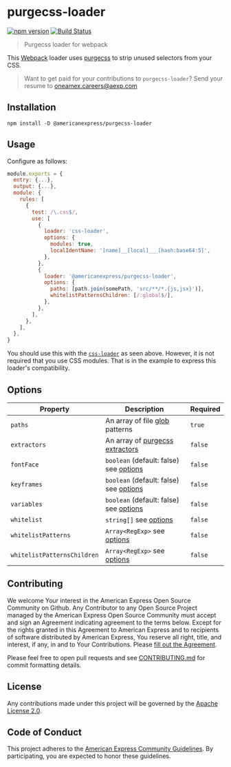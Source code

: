 # purgecss-loader

[![npm version](https://badge.fury.io/js/%40americanexpress%2Fpurgecss-loader.svg)](https://badge.fury.io/js/%40americanexpress%2Fpurgecss-loader)
[![Build Status](https://travis-ci.org/americanexpress/purgecss-loader.svg?branch=master)](https://travis-ci.org/americanexpress/purgecss-loader)

> Purgecss loader for webpack

This [Webpack](https://github.com/webpack/webpack) loader uses [purgecss](https://github.com/FullHuman/purgecss)
to strip unused selectors from your CSS.

> Want to get paid for your contributions to `purgecss-loader`?
> Send your resume to oneamex.careers@aexp.com

## Installation

```
npm install -D @americanexpress/purgecss-loader
```

## Usage

Configure as follows:

```js
module.exports = {
  entry: {...},
  output: {...},
  module: {
    rules: [
      {
        test: /\.css$/,
        use: [
          {
            loader: 'css-loader',
            options: {
              modules: true,
              localIdentName: '[name]__[local]___[hash:base64:5]',
            },
          },
          {
            loader: '@americanexpress/purgecss-loader',
            options: {
              paths: [path.join(somePath, 'src/**/*.{js,jsx}')],
              whitelistPatternsChildren: [/:global$/],
            },
          },
        ],
      },
    ],
  },
}
```

You should use this with the [`css-loader`](https://github.com/webpack-contrib/css-loader)
as seen above. However, it is not required that you use CSS modules. That is in
the example to express this loader's compatibility.

## Options

| Property        | Description                       | Required |
|-----------------|-----------------------------------|----------|
| `paths`         | An array of file [glob] patterns  | `true`   |
| `extractors` | An array of [purgecss extractors] | `false`  |
| `fontFace`   | `boolean` (default: false) see [options]     | `false`  |
| `keyframes`  | `boolean` (default: false) see [options] | `false`  |
| `variables`  | `boolean` (default: false) see [options] | `false`  |
| `whitelist`  | `string[]` see [options]| `false`  |
| `whitelistPatterns` | `Array<RegExp>` see [options] | `false`  |
| `whitelistPatternsChildren` | `Array<RegExp>` see [options] | `false`  |

[glob]: https://github.com/isaacs/node-glob
[purgecss extractors]: https://www.purgecss.com/extractors.html
[options]: https://purgecss.com/configuration.html#options

## Contributing
We welcome Your interest in the American Express Open Source Community on Github.
Any Contributor to any Open Source Project managed by the American Express Open
Source Community must accept and sign an Agreement indicating agreement to the
terms below. Except for the rights granted in this Agreement to American Express
and to recipients of software distributed by American Express, You reserve all
right, title, and interest, if any, in and to Your Contributions. Please [fill
out the Agreement](https://cla-assistant.io/americanexpress/purgecss-loader).

Please feel free to open pull requests and see [CONTRIBUTING.md](./CONTRIBUTING.md)
for commit formatting details.

## License
Any contributions made under this project will be governed by the
[Apache License 2.0](./LICENSE.txt).

## Code of Conduct
This project adheres to the [American Express Community Guidelines](./CODE_OF_CONDUCT.md).
By participating, you are expected to honor these guidelines.
